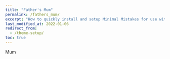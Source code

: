 ```yaml
---
title: "Father's Mum"
permalink: /fathers_mum/
excerpt: "How to quickly install and setup Minimal Mistakes for use with GitHub Pages."
last_modified_at: 2022-01-06
redirect_from:
  - /theme-setup/
toc: true
---
```


[//]: # (margin:top right bottom left)

Mum